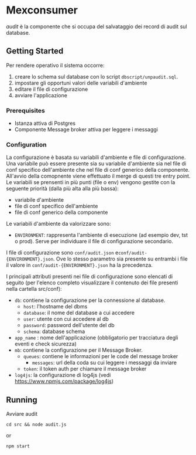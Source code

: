 # Mexconsumer

*audit* è la componente che si occupa del salvataggio dei record di audit sul database.

## Getting Started

Per rendere operativo il sistema occorre:
1. creare lo schema sul database con lo script `dbscript/unpaudit.sql`.
1. impostare gli opportuni valori delle variabili d'ambiente
1. editare il file di configurazione
1. avviare l'applicazione

### Prerequisites

* Istanza attiva di Postgres
* Componente Message broker attiva per leggere i messaggi

### Configuration

La configurazione è basata su variabili d'ambiente e file di configurazione. Una variabile può essere presente sia su variabile d'ambiente sia nel file di conf specifico dell'ambiente che nel file di conf generico della componente. All'avvio della comopnente viene effettuato il merge di questi tre entry point. Le variabili se prensenti in più punti (file o env) vengono gestite con la seguente priorità (dalla più alta alla più bassa):
* variabile d'ambiente
* file di conf specifico dell'ambiente
* file di conf generico della componente

Le variabili d'ambiente da valorizzare sono:
* `ENVIRONMENT`: rappresenta l'ambiente di esecuzione (ad esempio dev, tst o prod). Serve per individuare il file di configurazione secondario.

I file di configurazione sono `conf/audit.json` e`conf/audit-{ENVIRONMENT}.json`. Ove lo stesso parametro sia presente su entrambi i file il valore in `conf/audit-{ENVIRONMENT}.json` ha la precedenza.

I principali attributi presenti nei file di configurazione sono elencati di seguito (per l'elenco completo visualizzare il contenuto dei file presenti nella cartella src/conf):

* `db`: contiene la configurazione per la connessione al database. 
    * `host`: l'hostname del dbms
    * `database`: il nome del database a cui accedere
    * `user`: utente con cui accedere al db
    * `password`: password dell'utente del db
    * `schema`: database schema
* `app_name` : nome dell'applicazione (obbligatorio per tracciatura degli eventi e check sicurezza)
* `mb`: contiene la configurazione per il Message Broker.
    * `queues`: contiene le informazioni per le code del message broker
        * `messages`: url della coda su cui leggere i messaggi da inviare
    * `token`: il token auth per chiamare il message broker
* `log4js`: la configurazione di log4js (vedi https://www.npmjs.com/package/log4js)

## Running

Avviare audit
```
cd src && node audit.js
```

or

```
npm start
```

